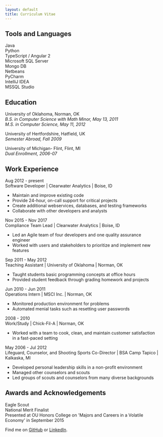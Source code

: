 ```yaml
---
layout: default
title: Curriculum Vitae
---
```


Tools and Languages
-------------------
Java  
Python  
TypeScript / Angular 2  
Microsoft SQL Server  
Mongo DB  
Netbeans  
PyCharm  
IntelliJ IDEA  
MSSQL Studio  


Education
---------
University of Oklahoma, Norman, OK  
*B.S. in Computer Science with Math Minor, May 13, 2011*  
*M.S. in Computer Science, May 11, 2012*  

University of Hertfordshire, Hatfield, UK  
*Semester Abroad, Fall 2009*

University of Michigan- Flint, Flint, MI  
*Dual Enrollment, 2006-07*  


Work Experience
---------------
Aug 2012 - present  
Software Developer | Clearwater Analytics | Boise, ID  
* Maintain and improve existing code  
* Provide 24-hour, on-call support for critical projects
* Create additional webservices, databases, and testing frameworks  
* Collaborate with other developers and analysts

Nov 2015 - Nov 2017  
Compliance Team Lead | Clearwater Analytics | Boise, ID  
* Led an Agile team of four developers and one quality assurance engineer  
* Worked with users and stakeholders to prioritize and implement new features  

Sep 2011 - May 2012  
Teaching Assistant | University of Oklahoma | Norman, OK
* Taught students basic programming concepts at office hours
* Provided student feedback through grading homework and projects

Jun 2010 - Jun 2011  
Operations Intern | MSCI Inc. | Norman, OK
* Monitored production environment for problems
* Automated menial tasks such as resetting user passwords

2008 - 2010  
Work/Study | Chick-Fil-A | Norman, OK
* Worked with a team to cook, clean, and maintain customer satisfaction in a fast-paced setting

May 2006 - Jul 2012  
Lifeguard, Counselor, and Shooting Sports Co-Director | BSA Camp Tapico | Kalkaska, MI
* Developed personal leadership skills in a non-profit environment
* Managed other counselors and scouts
* Led groups of scouts and counselors from many diverse backgrounds


Awards and Acknowledgements
---------------------------
Eagle Scout  
National Merit Finalist  
Presented at OU Honors College on 'Majors and Careers in a Volatile Economy' in September 2015  


Find me on [GitHub](https://github.com/timburr1) or [LinkedIn](http://www.linkedin.com/pub/timothy-burr/66/a88/a39).
